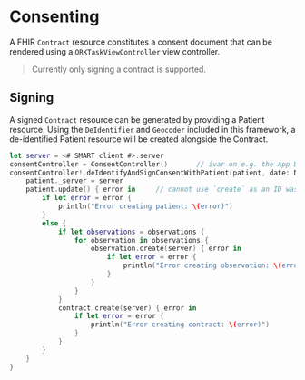 Consenting
==========

A FHIR `Contract` resource constitutes a consent document that can be rendered using a `ORKTaskViewController` view controller.

> Currently only signing a contract is supported.


Signing
-------

A signed `Contract` resource can be generated by providing a Patient resource.
Using the `DeIdentifier` and `Geocoder` included in this framework, a de-identified Patient resource will be created alongside the Contract.

```swift
let server = <# SMART client #>.server
consentController = ConsentController()       // ivar on e.g. the App Delegate
consentController!.deIdentifyAndSignConsentWithPatient(patient, date: NSDate()) { contract, patient, error in
    patient._server = server
    patient.update() { error in     // cannot use `create` as an ID was assigned
        if let error = error {
            println("Error creating patient: \(error)")
        }
        else {
            if let observations = observations {
                for observation in observations {
                    observation.create(server) { error in
                        if let error = error {
                            println("Error creating observation: \(error)")
                        }
                    }
                }
            }
            contract.create(server) { error in
                if let error = error {
                    println("Error creating contract: \(error)")
                }
            }
        }
    }
}
```
